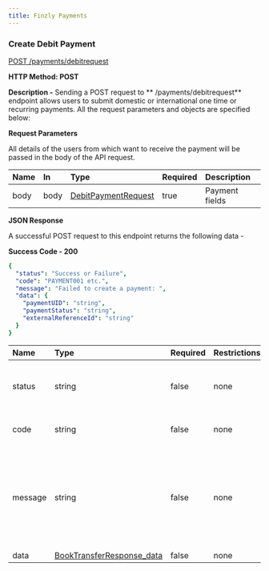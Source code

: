 ```yaml
---
title: Finzly Payments
---
```


### **Create Debit Payment**
[POST /payments/debitrequest](https://finzlyconnect-api-developer-portal.redoc.ly/openapi/reference/operation/createDebitPaymentV3/)

**HTTP Method: POST**

**Description -** Sending a POST request to **  /payments/debitrequest** endpoint allows users to submit domestic or international one time or recurring payments. All the request parameters and objects are specified below:

**Request Parameters**

All details of the users from which want to receive the payment will be passed in the body of the API request.


|**Name**|**In**|**Type**|**Required**|**Description**|
| :- | :- | :- | :- | :- |
|body|body|[DebitPaymentRequest](https://finzlyconnect-api-developer-portal.redoc.ly/openapi/reference/operation/createDebitPaymentV3/)|true|Payment fields|

**JSON Response**

A successful POST request to this endpoint returns the following data -

**Success Code - 200**

```yaml Before
{
  "status": "Success or Failure",
  "code": "PAYMENT001 etc.",
  "message": "Failed to create a payment: ",
  "data": {
    "paymentUID": "string",
    "paymentStatus": "string",
    "externalReferenceId": "string"
  }
}

```

|**Name**|**Type**|**Required**|**Restrictions**|**Description**|
| :- | :- | :- | :- | :- |
|status|string|false|none|Status of the API request either it will be a success or a failure|
|code|string|false|none|Code associated with the error.|
|message|string|false|none|Error message corresponding to the error code indicating the issue in API call and an indication on how to resolve it.|
|data|[BookTransferResponse_data](https://finzlyconnect-api-developer-portal.redoc.ly/openapi/reference/operation/createDebitPaymentV3/)|false|none|none|